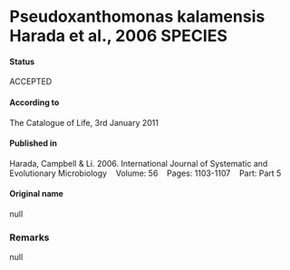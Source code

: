 Pseudoxanthomonas kalamensis Harada et al., 2006 SPECIES
=======

#### Status
ACCEPTED

#### According to
The Catalogue of Life, 3rd January 2011

#### Published in
Harada, Campbell & Li. 2006. International Journal of Systematic and Evolutionary Microbiology    Volume: 56    Pages: 1103-1107    Part: Part 5

#### Original name
null

### Remarks
null